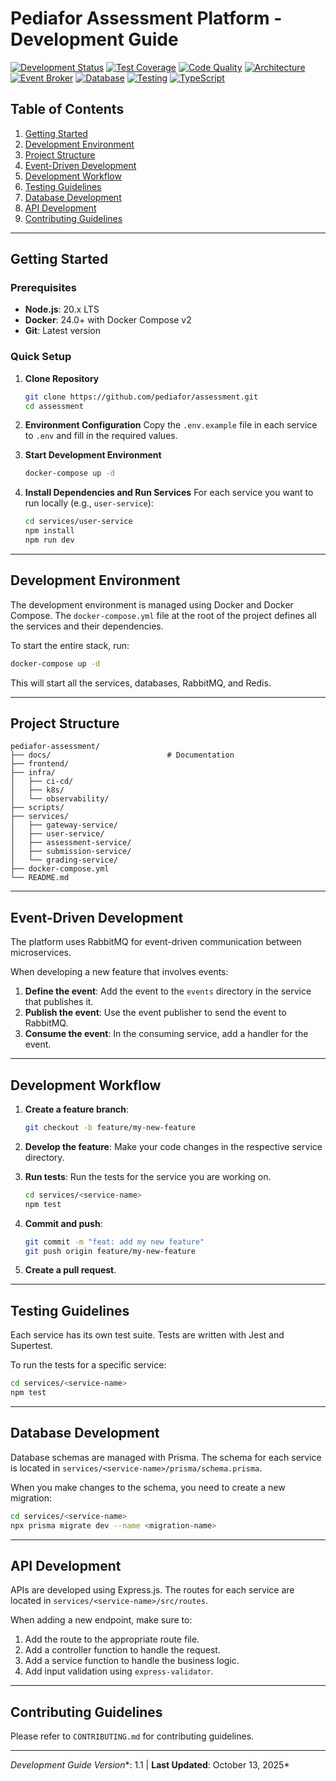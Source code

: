 # Pediafor Assessment Platform - Development Guide

[![Development Status](https://img.shields.io/badge/Development-Production%20Ready-brightgreen)](.)
[![Test Coverage](https://img.shields.io/badge/Tests-High%20Test%20Coverage-success)](.)
[![Code Quality](https://img.shields.io/badge/Quality-TypeScript-blue)](.)
[![Architecture](https://img.shields.io/badge/Architecture-Event%20Driven%20Microservices-orange)](.)
[![Event Broker](https://img.shields.io/badge/Events-RabbitMQ-FF6600?logo=rabbitmq)](.)
[![Database](https://img.shields.io/badge/Database-PostgreSQL%20per%20Service-336791?logo=postgresql)](.)
[![Testing](https://img.shields.io/badge/Testing-Jest%20%2B%20Supertest-red?logo=jest)](.)
[![TypeScript](https://img.shields.io/badge/TypeScript-5.x-blue?logo=typescript)](.)

## Table of Contents

1. [Getting Started](#getting-started)
2. [Development Environment](#development-environment)
3. [Project Structure](#project-structure)
4. [Event-Driven Development](#event-driven-development)
5. [Development Workflow](#development-workflow)
6. [Testing Guidelines](#testing-guidelines)
7. [Database Development](#database-development)
8. [API Development](#api-development)
9. [Contributing Guidelines](#contributing-guidelines)

---

## Getting Started

### Prerequisites

- **Node.js**: 20.x LTS
- **Docker**: 24.0+ with Docker Compose v2
- **Git**: Latest version

### Quick Setup

1.  **Clone Repository**
    ```bash
    git clone https://github.com/pediafor/assessment.git
    cd assessment
    ```

2.  **Environment Configuration**
    Copy the `.env.example` file in each service to `.env` and fill in the required values.

3.  **Start Development Environment**
    ```bash
    docker-compose up -d
    ```

4.  **Install Dependencies and Run Services**
    For each service you want to run locally (e.g., `user-service`):
    ```bash
    cd services/user-service
    npm install
    npm run dev
    ```

---

## Development Environment

The development environment is managed using Docker and Docker Compose. The `docker-compose.yml` file at the root of the project defines all the services and their dependencies.

To start the entire stack, run:
```bash
docker-compose up -d
```

This will start all the services, databases, RabbitMQ, and Redis.

---

## Project Structure

```
pediafor-assessment/
├── docs/                          # Documentation
├── frontend/
├── infra/
│   ├── ci-cd/
│   ├── k8s/
│   └── observability/
├── scripts/
├── services/
│   ├── gateway-service/
│   ├── user-service/
│   ├── assessment-service/
│   ├── submission-service/
│   └── grading-service/
├── docker-compose.yml
└── README.md
```

---

## Event-Driven Development

The platform uses RabbitMQ for event-driven communication between microservices.

When developing a new feature that involves events:
1.  **Define the event**: Add the event to the `events` directory in the service that publishes it.
2.  **Publish the event**: Use the event publisher to send the event to RabbitMQ.
3.  **Consume the event**: In the consuming service, add a handler for the event.

---

## Development Workflow

1.  **Create a feature branch**:
    ```bash
    git checkout -b feature/my-new-feature
    ```

2.  **Develop the feature**: Make your code changes in the respective service directory.

3.  **Run tests**: Run the tests for the service you are working on.
    ```bash
    cd services/<service-name>
    npm test
    ```

4.  **Commit and push**:
    ```bash
    git commit -m "feat: add my new feature"
    git push origin feature/my-new-feature
    ```

5.  **Create a pull request**.

---

## Testing Guidelines

Each service has its own test suite. Tests are written with Jest and Supertest.

To run the tests for a specific service:
```bash
cd services/<service-name>
npm test
```

---

## Database Development

Database schemas are managed with Prisma. The schema for each service is located in `services/<service-name>/prisma/schema.prisma`.

When you make changes to the schema, you need to create a new migration:
```bash
cd services/<service-name>
npx prisma migrate dev --name <migration-name>
```

---

## API Development

APIs are developed using Express.js. The routes for each service are located in `services/<service-name>/src/routes`.

When adding a new endpoint, make sure to:
1.  Add the route to the appropriate route file.
2.  Add a controller function to handle the request.
3.  Add a service function to handle the business logic.
4.  Add input validation using `express-validator`.

---

## Contributing Guidelines

Please refer to `CONTRIBUTING.md` for contributing guidelines.

---

*Development Guide Version**: 1.1 | **Last Updated**: October 13, 2025*
